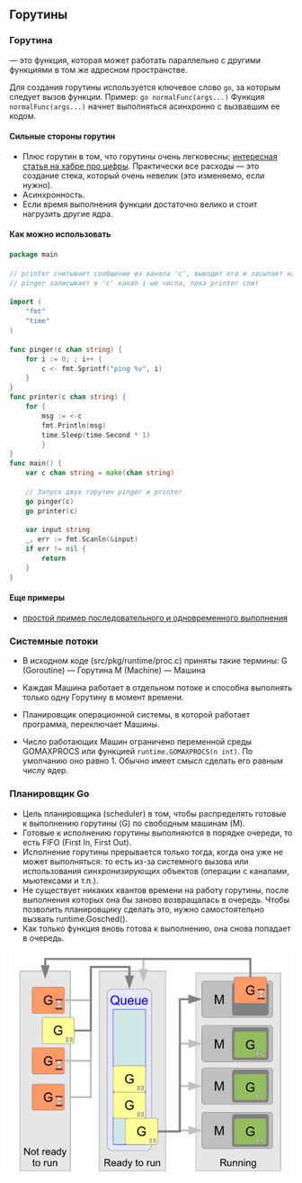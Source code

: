 ## Горутины

### Горутина 
— это функция, которая может работать параллельно с другими функциями в том же адресном пространстве.

Для создания горутины используется ключевое слово `go`, за которым следует вызов функции.
Пример: `go normalFunc(args...)` Функция `normalFunc(args...)` начнет выполняться асинхронно с вызвавшим ее кодом.

#### Сильные стороны горутин
- Плюс горутин в том, что горутины очень легковесны; [интересная статья на хабре про цифры](https://habr.com/ru/post/135587/). Практически все расходы — это создание стека, который очень невелик (это изменяемо, если нужно).
- Асинхронность.
- Если время выполнения функции достаточно велико и стоит нагрузить другие ядра.

#### Как можно использовать
```go
package main

// printer считывает сообщение из канала 'c', выводит его и засыпает на секунду
// pinger записывает в 'c' канал i-ые числа, пока printer спит

import (
    "fmt"
    "time"
)

func pinger(c chan string) {
    for i := 0; ; i++ {
        c <- fmt.Sprintf("ping %v", i)
    }
}
func printer(c chan string) {
    for {
        msg := <-c
        fmt.Println(msg)
        time.Sleep(time.Second * 1)
        }
}
func main() {
    var c chan string = make(chan string)

    // Запуск двух горутин pinger и printer
    go pinger(c)
    go printer(c)

    var input string
    _, err := fmt.Scanln(&input)
    if err != nil {
        return
    }
}

```

#### Еще примеры
- [простой пример последовательного и одновременного выполнения](sequentiallyAndSimultaneously.go)

### Системные потоки

- В исходном коде (src/pkg/runtime/proc.c) приняты такие термины:
G (Goroutine) — Горутина
M (Machine) — Машина

- Каждая Машина работает в отдельном потоке и способна выполнять только одну Горутину в момент времени. 

- Планировщик операционной системы, в которой работает программа, переключает Машины. 
- Число работающих Машин ограничено переменной среды GOMAXPROCS или функцией `runtime.GOMAXPROCS(n int)`.
По умолчанию оно равно 1. Обычно имеет смысл сделать его равным числу ядер.

### Планировщик Go

- Цель планировщика (scheduler) в том, чтобы распределять готовые к выполнению горутины (G) по свободным машинам (M).
- Готовые к исполнению горутины выполняются в порядке очереди, то есть FIFO (First In, First Out).
- Исполнение горутины прерывается только тогда, когда она уже не может выполняться: то есть из-за системного вызова или использования синхронизирующих объектов (операции с каналами, мьютексами и т.п.). 
- Не существует никаких квантов времени на работу горутины, после выполнения которых она бы заново возвращалась в очередь. Чтобы позволить планировщику сделать это, нужно самостоятельно вызвать runtime.Gosched().
- Как только функция вновь готова к выполнению, она снова попадает в очередь.

![img.png](img.png)
